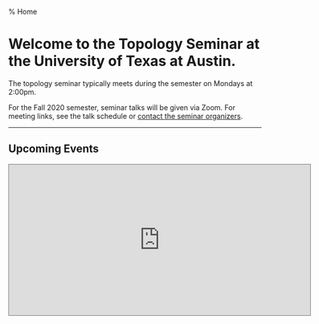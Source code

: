 % Home

Welcome to the Topology Seminar at the University of Texas at Austin.
=====================================================================

The topology seminar typically meets during the semester on Mondays at 2:00pm.

For the Fall 2020 semester, seminar talks will be given via Zoom. For meeting links, see the talk schedule or [contact the seminar organizers](about).

------------------------------------------------------------

## Upcoming Events

<iframe src="https://calendar.google.com/calendar/embed?height=300&amp;wkst=1&amp;bgcolor=%23ffffff&amp;ctz=America%2FChicago&amp;src=c2MzZG40YWlwdGp2NmF2cWJnYXE0amRibDgzbDRkYjJAaW1wb3J0LmNhbGVuZGFyLmdvb2dsZS5jb20&amp;color=%23B39DDB&amp;showTitle=0&amp;showPrint=0&amp;showCalendars=0&amp;showTz=0&amp;mode=AGENDA&amp;showTabs=0" style="border:solid 1px #777" width="600" height="300" frameborder="0" scrolling="no"></iframe>